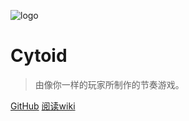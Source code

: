 ![logo](https://lh5.googleusercontent.com/NfWeibRk_MWolQZjoNpAgqGhGKD4FEqsYuL1eVlAohpd6pLElXtPaedwOU9KxXZmPsUw3Eo=w16383)

# Cytoid

> 由像你一样的玩家所制作的节奏游戏。

[GitHub](https://github.com/Cytoid/Cytoid)
[阅读wiki](#cytoid-中文wiki)
